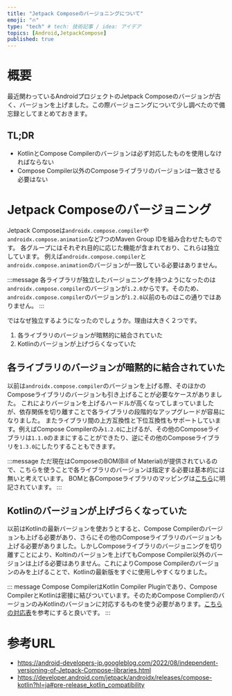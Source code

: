 ```yaml
---
title: "Jetpack Composeのバージョニングについて"
emoji: "🔥"
type: "tech" # tech: 技術記事 / idea: アイデア
topics: [Android,JetpackCompose]
published: true
---
```


# 概要
最近関わっているAndroidプロジェクトのJetpack Composeのバージョンが古く、バージョンを上げました。この際バージョニングについて少し調べたので備忘録としてまとめておきます。

## TL;DR
- KotlinとCompose Compilerのバージョンは必ず対応したものを使用しなければならない
- Compose Compiler以外のComposeライブラリのバージョンは一致させる必要はない

# Jetpack Composeのバージョニング
Jetpack Composeは`androidx.compose.compiler`や`androidx.compose.animation`など7つのMaven Group IDを組み合わせたものです。
各グループにはそれぞれ目的に応じた機能が含まれており、これらは独立しています。
例えば`androidx.compose.compiler`と`androidx.compose.animation`のバージョンが一致している必要はありません。

:::message
各ライブラリが独立したバージョニングを持つようになったのは`androidx.compose.compiler`のバージョンが`1.2.0`からです。そのため、`androidx.compose.compiler`のバージョンが`1.2.0`以前のものはこの通りではありません。
:::

ではなぜ独立するようになったのでしょうか。理由は大きく２つです。
1. 各ライブラリのバージョンが暗黙的に結合されていた
1. Kotlinのバージョンが上げづらくなっていた

## 各ライブラリのバージョンが暗黙的に結合されていた
以前は`androidx.compose.compiler`のバージョンを上げる際、そのほかのComposeライブラリのバージョンも引き上げることが必要なケースがありました。
これによりバージョンを上げるハードルが高くなってしまっていましたが、依存関係を切り離すことで各ライブラリの段階的なアップグレードが容易になりました。
またライブラリ間の上方互換性と下位互換性もサポートしています。例えばCompose Compilerのみ`1.2.0`に上げるが、その他のComposeライブラリは`1.1.0`のままにすることができたり、逆にその他のComposeライブラリを`1.3.0`にしたりすることもできます。

:::message
ただ現在はComposeのBOM(Bill of Material)が提供されているので、こちらを使うことで各ライブラリのバージョンは指定する必要は基本的には無いと考えています。
BOMと各Composeライブラリのマッピングは[こちら](https://developer.android.com/jetpack/compose/bom/bom-mapping?hl=ja)に明記されています。
:::

## Kotlinのバージョンが上げづらくなっていた
以前はKotlinの最新バージョンを使おうとすると、Compose Compilerのバージョンも上げる必要があり、さらにその他のComposeライブラリのバージョンも上げる必要がありました。しかしComposeライブラリのバージョニングを切り離すことにより、Koltinのバージョンを上げてもCompose Compiler以外のバージョンは上げる必要はありません。これによりCompose Compilerのバージョンのみを上げることで、Kotlinの最新版をすぐに使用しやすくなりました。

::: message
Compose CompilerはKotlin Compiler Pluginであり、Compose CompilerとKotlinは密接に結びついています。そのためCompose ComplierのバージョンのみKotlinのバージョンに対応するものを使う必要があります。[こちらの対応表](https://developer.android.com/jetpack/androidx/releases/compose-kotlin?hl=ja#pre-release_kotlin_compatibility)を参考にすると良いです。
:::

# 参考URL
- https://android-developers-jp.googleblog.com/2022/08/independent-versioning-of-Jetpack-Compose-libraries.html
- https://developer.android.com/jetpack/androidx/releases/compose-kotlin?hl=ja#pre-release_kotlin_compatibility